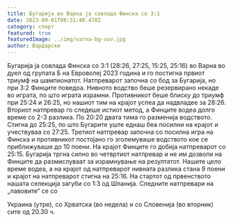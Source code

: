 ```yaml
---
title: Бугарија во Варна ја совлада Финска со 3:1
date: 2023-09-01T08:31:40.478Z
category: спорт
featured: true
featuredImage: ../img/varna-bg-sov.jpg
author: Вардарски
---
```

Бугарија ја совлада Финска со 3:1 (28:26, 27:25, 15:25, 25:16) во Варна во дуел од групата Б на Евроволеј 2023 година и го постигна првиот триумф на шампионатот.
Натпреварот започна со бод за Бугарија, но при 3:2 Финците поведоа. Нивното водство беше резервирано некаде во играта, по што играта израмни. Противникот беше блиску до триумф при 25:24 и 26:25, но нашиот тим на крајот успеа да надвладее за 28:26.
Вториот натпревар го следеше истиот метод, а Финците водеа долго време со 2-3 разлика. По 20:20 двата тима го разменија водството. Стигна до 25:25, по што Бугарите уште еднаш беа посилни на крајот и учествуваа со 27:25.
Третиот натпревар започна со посилна игра на Финска и противникот постојано го зголемуваше водството кое се приближуваше до 10 поени. На крајот Финците го добија натпреварот со 25:15.
Бугарија тргна силно во четвртиот натпревар и не им дозволи на Финците да размислуваат за израмнување на резултатот. Нашите цело време водеа, а на крајот од натпреварот нивната разлика стана 9 поени и крајот на натпреварот стигна на 25:16.
На стартот од првенството нашата селекција загуби со 1:3 од Шпанија. Следните натпревари на „лавовите“ се со

Украина (утре), со Хрватска (во недела) и со Словенија (во вторник) сите од 20.30 ч.